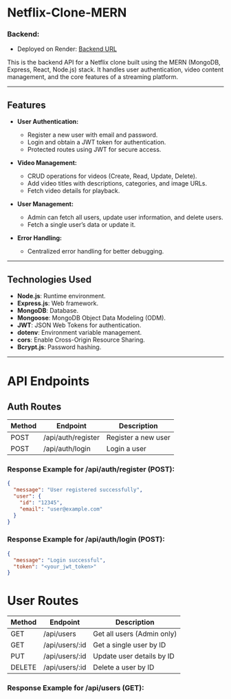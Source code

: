 # Netflix-Clone-MERN

### Backend:
- Deployed on Render: [Backend URL](https://netflix-clone-m8eq.onrender.com)

This is the backend API for a Netflix clone built using the MERN (MongoDB, Express, React, Node.js) stack. It handles user authentication, video content management, and the core features of a streaming platform.

---

## Features

- **User Authentication:**
  - Register a new user with email and password.
  - Login and obtain a JWT token for authentication.
  - Protected routes using JWT for secure access.

- **Video Management:**
  - CRUD operations for videos (Create, Read, Update, Delete).
  - Add video titles with descriptions, categories, and image URLs.
  - Fetch video details for playback.

- **User Management:**
  - Admin can fetch all users, update user information, and delete users.
  - Fetch a single user’s data or update it.

- **Error Handling:**
  - Centralized error handling for better debugging.

---

## Technologies Used

- **Node.js**: Runtime environment.
- **Express.js**: Web framework.
- **MongoDB**: Database.
- **Mongoose**: MongoDB Object Data Modeling (ODM).
- **JWT**: JSON Web Tokens for authentication.
- **dotenv**: Environment variable management.
- **cors**: Enable Cross-Origin Resource Sharing.
- **Bcrypt.js**: Password hashing.

---

# API Endpoints

## Auth Routes

| Method | Endpoint             | Description            |
|--------|----------------------|------------------------|
| POST   | /api/auth/register    | Register a new user    |
| POST   | /api/auth/login       | Login a user           |

### Response Example for **/api/auth/register (POST)**:
```json
{
  "message": "User registered successfully",
  "user": {
    "id": "12345",
    "email": "user@example.com"
  }
}
```
### Response Example for /api/auth/login (POST):
```json
{
  "message": "Login successful",
  "token": "<your_jwt_token>"
}
```

# User Routes

|Method  |	Endpoint	    | Description                 |
|--------|----------------|-----------------------------|
|GET	   |/api/users	    |Get all users (Admin only)   |
|GET	   |/api/users/:id	|Get a single user by ID      |
|PUT	   |/api/users/:id	|Update user details by ID    |
|DELETE	 |/api/users/:id	|Delete a user by ID          |

### Response Example for /api/users (GET):
